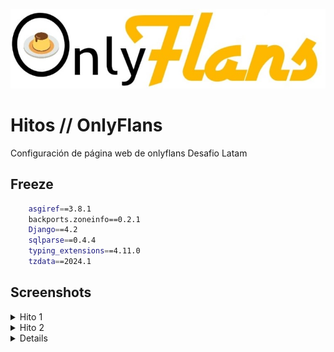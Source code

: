 ![Logo](onlyflans/web/static/assets/img/logo-onlyflans.png)


# Hitos // OnlyFlans

Configuración de página web de onlyflans Desafio Latam


## Freeze

```bash
    asgiref==3.8.1
    backports.zoneinfo==0.2.1
    Django==4.2
    sqlparse==0.4.4
    typing_extensions==4.11.0
    tzdata==2024.1
```


## Screenshots
<details>

<summary>Hito 1</summary>

![App Screenshot](Hitos-ft/Hito1-1.PNG)
![App Screenshot](Hitos-ft/Hito1-2.PNG)
![App Screenshot](Hitos-ft/Hito1-3.PNG)
![App Screenshot](Hitos-ft/Hito1-4.PNG)

</details>
<details>

<summary>Hito 2</summary>

![App Screenshot](Hitos-ft/Hito2-1.PNG)
![App Screenshot](Hitos-ft/Hito2-2.PNG)
![App Screenshot](Hitos-ft/Hito2-3.PNG)
![App Screenshot](Hitos-ft/Hito2-4.PNG)
![App Screenshot](Hitos-ft/Hito2-5.PNG)

</details>
<details>

